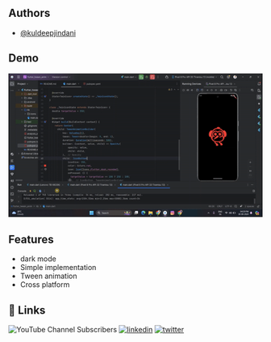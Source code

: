 
## Authors

- [@kuldeepjindani](https://www.github.com/Kuldeep-jindani)


## Demo
![FlutterTweenAnimation.gif](lib%2FVideo%2FFlutterTweenAnimation.gif)


## Features

- dark mode
- Simple implementation
- Tween animation
- Cross platform


## 🔗 Links
![YouTube Channel Subscribers](https://img.shields.io/youtube/channel/subscribers/:@MobileDevExpert)
[![linkedin](https://img.shields.io/badge/linkedin-0A66C2?style=for-the-badge&logo=linkedin&logoColor=white)](https://www.linkedin.com/in/kuldeep-jindani-024439a2/)
[![twitter](https://img.shields.io/badge/twitter-1DA1F2?style=for-the-badge&logo=twitter&logoColor=white)](https://x.com/Kuldeepjindani)

